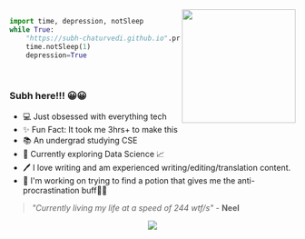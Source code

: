 <div >
  <img align='right' src='https://media.giphy.com/media/52Fzb15SPPaE67hwnD/giphy.gif' width='200'>


  
</div>

```python
import time, depression, notSleep
while True:
    "https://subh-chaturvedi.github.io".procrastinate()
    time.notSleep(1)
    depression=True
    
````

<h1></h1>

<div>
  
  ### Subh here!!! 😀😀
  - 💻 Just obsessed with everything tech
  - ✨ Fun Fact: It took me 3hrs+ to make this
  - 📚 An undergrad studying CSE 
  - 👀 Currently exploring Data Science 📈
  - 🖊 I love writing and am experienced writing/editing/translation content. 
  - 👔 I'm working on trying to find a potion that gives me the anti-procrastination buff🧝‍♂
  
  > _"Currently living my life at a speed of 244 wtf/s"_ - **Neel**
  
<!--   
  <details>
    <summary>🌼 Reach out & Connect with me!</summary>
  </details> -->
  
</div>

<p align='center'><img src='https://raw.githubusercontent.com/subh-chaturvedi/subh-chaturvedi/output/github-contribution-grid-snake.svg'></p>
